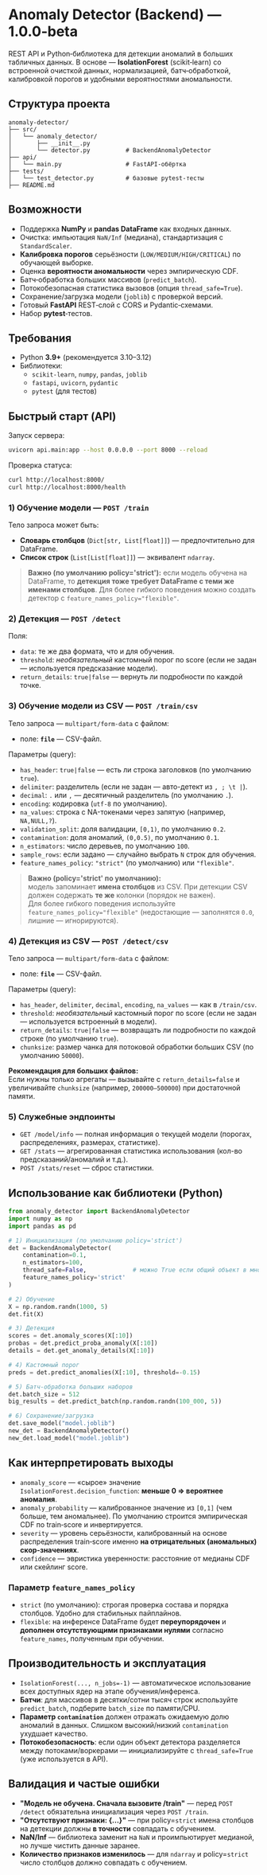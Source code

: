# Anomaly Detector (Backend) — 1.0.0‑beta

REST API и Python‑библиотека для детекции аномалий в больших табличных данных.
В основе — **IsolationForest** (scikit‑learn) со встроенной очисткой данных,
нормализацией, батч‑обработкой, калибровкой порогов и удобными вероятностями
аномальности.


##  Структура проекта

```
anomaly-detector/
├── src/
│   └── anomaly_detector/
│       ├── __init__.py
│       └── detector.py          # BackendAnomalyDetector
├── api/
│   └── main.py                  # FastAPI-обёртка
├── tests/
│   └── test_detector.py         # базовые pytest-тесты
├── README.md
```

##  Возможности

- Поддержка **NumPy** и **pandas DataFrame** как входных данных.
- Очистка: импьютация `NaN/Inf` (медиана), стандартизация с `StandardScaler`.
- **Калибровка порогов** серьёзности (`LOW/MEDIUM/HIGH/CRITICAL`) по обучающей выборке.
- Оценка **вероятности аномальности** через эмпирическую CDF.
- Батч‑обработка больших массивов (`predict_batch`).
- Потокобезопасная статистика вызовов (опция `thread_safe=True`).
- Сохранение/загрузка модели (`joblib`) c проверкой версий.
- Готовый **FastAPI** REST‑слой с CORS и Pydantic‑схемами.
- Набор **pytest**‑тестов.

##  Требования

- Python **3.9+** (рекомендуется 3.10–3.12)
- Библиотеки:
  - `scikit-learn`, `numpy`, `pandas`, `joblib`
  - `fastapi`, `uvicorn`, `pydantic`
  - `pytest` (для тестов)


##  Быстрый старт (API)

Запуск сервера:

```bash
uvicorn api.main:app --host 0.0.0.0 --port 8000 --reload
```

Проверка статуса:

```bash
curl http://localhost:8000/
curl http://localhost:8000/health
```

### 1) Обучение модели — `POST /train`

Тело запроса может быть:
- **Словарь столбцов** (`Dict[str, List[float]]`) — предпочтительно для DataFrame.
- **Список строк** (`List[List[float]]`) — эквивалент `ndarray`.

> **Важно (по умолчанию policy='strict'):**
> если модель обучена на DataFrame, то **детекция тоже требует DataFrame с теми же именами столбцов**.
> Для более гибкого поведения можно создать детектор с `feature_names_policy="flexible"`.



### 2) Детекция — `POST /detect`

Поля:
- `data`: те же два формата, что и для обучения.
- `threshold`: *необязательный* кастомный порог по score (если не задан — используется предсказание модели).
- `return_details`: `true|false` — вернуть ли подробности по каждой точке.

### 3) Обучение модели из CSV — `POST /train/csv`

Тело запроса — `multipart/form-data` с файлом:
- поле: **`file`** — CSV-файл.

Параметры (query):
- `has_header`: `true|false` — есть ли строка заголовков (по умолчанию `true`).
- `delimiter`: разделитель (если не задан — авто-детект из `, ; \t |`).
- `decimal`: `.` или `,` — десятичный разделитель (по умолчанию `.`).
- `encoding`: кодировка (`utf-8` по умолчанию).
- `na_values`: строка с NA-токенами через запятую (например, `NA,NULL,?`).
- `validation_split`: доля валидации, `[0,1)`, по умолчанию `0.2`.
- `contamination`: доля аномалий, `(0,0.5)`, по умолчанию `0.1`.
- `n_estimators`: число деревьев, по умолчанию `100`.
- `sample_rows`: если задано — случайно выбрать `N` строк для обучения.
- `feature_names_policy`: `"strict"` (по умолчанию) или `"flexible"`.

> **Важно (policy='strict' по умолчанию):**  
> модель запоминает **имена столбцов** из CSV. При детекции CSV должен содержать **те же** колонки (порядок не важен).  
> Для более гибкого поведения используйте `feature_names_policy="flexible"` (недостающие — заполнятся `0.0`, лишние — игнорируются).



### 4) Детекция из CSV — `POST /detect/csv`

Тело запроса — `multipart/form-data` с файлом:
- поле: **`file`** — CSV-файл.

Параметры (query):
- `has_header`, `delimiter`, `decimal`, `encoding`, `na_values` — как в `/train/csv`.
- `threshold`: *необязательный* кастомный порог по score (если не задан — используется встроенный в модели).
- `return_details`: `true|false` — возвращать ли подробности по каждой строке (по умолчанию `true`).
- `chunksize`: размер чанка для потоковой обработки больших CSV (по умолчанию `50000`).

**Рекомендация для больших файлов:**  
Если нужны только агрегаты — вызывайте с `return_details=false` и увеличивайте `chunksize` (например, `200000–500000`) при достаточной памяти.


### 5) Служебные эндпоинты

- `GET /model/info` — полная информация о текущей модели (порогах, распределениях, размерах, статистике).
- `GET /stats` — агрегированная статистика использования (кол-во предсказаний/аномалий и т.д.).
- `POST /stats/reset` — сброс статистики.

##  Использование как библиотеки (Python)

```python
from anomaly_detector import BackendAnomalyDetector
import numpy as np
import pandas as pd

# 1) Инициализация (по умолчанию policy='strict')
det = BackendAnomalyDetector(
    contamination=0.1,
    n_estimators=100,
    thread_safe=False,             # можно True если общий объект в многопоточке
    feature_names_policy='strict'  
)

# 2) Обучение
X = np.random.randn(1000, 5)
det.fit(X)

# 3) Детекция
scores = det.anomaly_scores(X[:10])
probas = det.predict_proba_anomaly(X[:10])
details = det.get_anomaly_details(X[:10])

# 4) Кастомный порог
preds = det.predict_anomalies(X[:10], threshold=-0.15)

# 5) Батч‑обработка больших наборов
det.batch_size = 512
big_results = det.predict_batch(np.random.randn(100_000, 5))

# 6) Сохранение/загрузка
det.save_model("model.joblib")
new_det = BackendAnomalyDetector()
new_det.load_model("model.joblib")
```

##  Как интерпретировать выходы

- `anomaly_score` — «сырое» значение `IsolationForest.decision_function`: **меньше 0 ⇒ вероятнее аномалия**.
- `anomaly_probability` — калиброванное значение из `[0,1]` (чем больше, тем аномальнее). По умолчанию строится эмпирическая CDF по train‑score и инвертируется.
- `severity` — уровень серьёзности, калиброванный на основе распределения train‑score именно **на отрицательных (аномальных) скор‑значениях**.
- `confidence` — эвристика уверенности: расстояние от медианы CDF или скейлинг score.

### Параметр `feature_names_policy`

- `strict` (по умолчанию): строгая проверка состава и порядка столбцов. Удобно для стабильных пайплайнов.
- `flexible`: на инференсе DataFrame будет **переупорядочен** и **дополнен отсутствующими признаками нулями** согласно `feature_names`, полученным при обучении.

##  Производительность и эксплуатация

- `IsolationForest(..., n_jobs=-1)` — автоматическое использование всех доступных ядер на этапе обучения/инференса.
- **Батчи**: для массивов в десятки/сотни тысяч строк используйте `predict_batch`, подберите `batch_size` по памяти/CPU.
- **Параметр `contamination`** должен отражать ожидаемую долю аномалий в данных. Слишком высокий/низкий `contamination` ухудшает качество.
- **Потокобезопасность**: если один объект детектора разделяется между потоками/воркерами — инициализируйте с `thread_safe=True` (уже используется в API).

## Валидация и частые ошибки

- **"Модель не обучена. Сначала вызовите /train"** — перед `POST /detect` обязательна инициализация через `POST /train`.
- **"Отсутствуют признаки: {...}"** — при policy=`strict` имена столбцов на детекции должны **в точности** совпадать с обучением.
- **NaN/Inf** — библиотека заменит на `NaN` и проимпьютирует медианой, но лучше чистить данные заранее.
- **Количество признаков изменилось** — для `ndarray` и policy=`strict` число столбцов должно совпадать с обучением.






